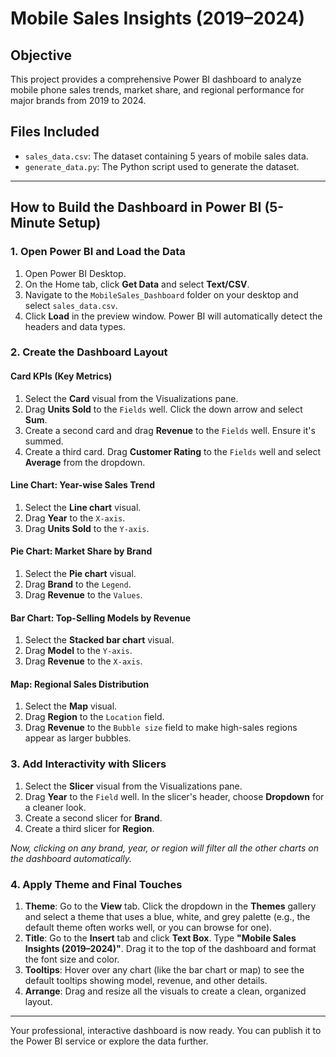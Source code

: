 
# Mobile Sales Insights (2019–2024)

## Objective
This project provides a comprehensive Power BI dashboard to analyze mobile phone sales trends, market share, and regional performance for major brands from 2019 to 2024.

## Files Included
- `sales_data.csv`: The dataset containing 5 years of mobile sales data.
- `generate_data.py`: The Python script used to generate the dataset.

---

## How to Build the Dashboard in Power BI (5-Minute Setup)

### 1. Open Power BI and Load the Data
1.  Open Power BI Desktop.
2.  On the Home tab, click **Get Data** and select **Text/CSV**.
3.  Navigate to the `MobileSales_Dashboard` folder on your desktop and select `sales_data.csv`.
4.  Click **Load** in the preview window. Power BI will automatically detect the headers and data types.

### 2. Create the Dashboard Layout

#### **Card KPIs (Key Metrics)**
1.  Select the **Card** visual from the Visualizations pane.
2.  Drag **Units Sold** to the `Fields` well. Click the down arrow and select **Sum**.
3.  Create a second card and drag **Revenue** to the `Fields` well. Ensure it's summed.
4.  Create a third card. Drag **Customer Rating** to the `Fields` well and select **Average** from the dropdown.

#### **Line Chart: Year-wise Sales Trend**
1.  Select the **Line chart** visual.
2.  Drag **Year** to the `X-axis`.
3.  Drag **Units Sold** to the `Y-axis`.

#### **Pie Chart: Market Share by Brand**
1.  Select the **Pie chart** visual.
2.  Drag **Brand** to the `Legend`.
3.  Drag **Revenue** to the `Values`.

#### **Bar Chart: Top-Selling Models by Revenue**
1.  Select the **Stacked bar chart** visual.
2.  Drag **Model** to the `Y-axis`.
3.  Drag **Revenue** to the `X-axis`.

#### **Map: Regional Sales Distribution**
1.  Select the **Map** visual.
2.  Drag **Region** to the `Location` field.
3.  Drag **Revenue** to the `Bubble size` field to make high-sales regions appear as larger bubbles.

### 3. Add Interactivity with Slicers
1.  Select the **Slicer** visual from the Visualizations pane.
2.  Drag **Year** to the `Field` well. In the slicer's header, choose **Dropdown** for a cleaner look.
3.  Create a second slicer for **Brand**.
4.  Create a third slicer for **Region**.

*Now, clicking on any brand, year, or region will filter all the other charts on the dashboard automatically.*

### 4. Apply Theme and Final Touches
1.  **Theme**: Go to the **View** tab. Click the dropdown in the **Themes** gallery and select a theme that uses a blue, white, and grey palette (e.g., the default theme often works well, or you can browse for one).
2.  **Title**: Go to the **Insert** tab and click **Text Box**. Type **"Mobile Sales Insights (2019–2024)"**. Drag it to the top of the dashboard and format the font size and color.
3.  **Tooltips**: Hover over any chart (like the bar chart or map) to see the default tooltips showing model, revenue, and other details.
4.  **Arrange**: Drag and resize all the visuals to create a clean, organized layout.

---

Your professional, interactive dashboard is now ready. You can publish it to the Power BI service or explore the data further.
